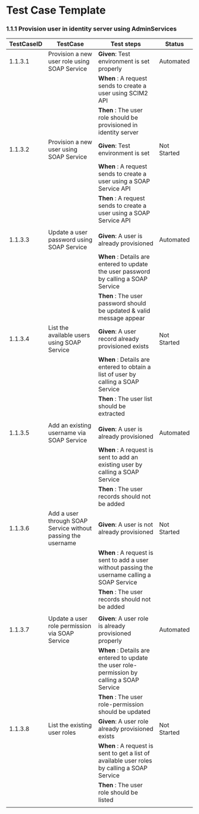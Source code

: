 # Test Case Template

### 1.1.1 Provision user in identity server using AdminServices

| TestCaseID | TestCase                                             | Test steps                                                            | Status      |
|------------|------------------------------------------------------|-----------------------------------------------------------------------|-------------|
| 1.1.3.1    | Provision a new user role using SOAP Service    | **Given**: Test environment is set properly                           | Automated   |
|            |                                                      | **When** : A request sends to create a user using SCIM2 API           |             |
|            |                                                      | **Then** : The user role  should be provisioned in identity server                       |             |
| 1.1.3.2    | Provision a new user  using SOAP Service            | **Given**: Test environment is set                           | Not Started |
|            |                                                      | **When** : A request sends to create a user  using a SOAP Service API |             |
|            |                                                      | **Then** : A request sends to create a user  using a SOAP Service API |             |
|            |                                                      |                                                                       |             |
| 1.1.3.3    | Update a user password using SOAP Service    | **Given**: A user is already provisioned                           | Automated   |
|            |                                                      | **When** : Details are entered to update the user password by calling a SOAP Service           |             |
|            |                                                      | **Then** : The user password should  be updated & valid message appear                       |             |
| 1.1.3.4    | List the available users using SOAP Service            | **Given**: A user record already provisioned exists                         | Not Started |
|            |                                                      | **When** : Details are entered to obtain a list of user by calling a SOAP Service |             |
|            |                                                      | **Then** : The user list should be extracted |             |
|            |                                                      |                                                                       |             |
| 1.1.3.5    | Add an existing username via SOAP Service    | **Given**: A user is already provisioned                           | Automated   |
|            |                                                      | **When** : A request is sent to add an existing user by calling a SOAP Service           |             |
|            |                                                      | **Then** : The user records should  not be  added                       |             |
| 1.1.3.6    | Add a user through SOAP Service  without passing the username            | **Given**: A user is not already provisioned                           | Not Started |
|            |                                                      | **When** : A request is sent to add a user without passing the username calling a SOAP Service |             |
|            |                                                      | **Then** : The user records should  not be added  |             |
|            |                                                      |                                                                       |             |
| 1.1.3.7    | Update a user role permission via SOAP Service    | **Given**: A user role  is already provisioned properly                           | Automated   |
|            |                                                      | **When** : Details are entered to update the user role-permission by calling a SOAP Service           |             |
|            |                                                      | **Then** : The user role-permission should  be updated                       |             |
| 1.1.3.8    | List the existing user roles            | **Given**: A user role   already provisioned exists                           | Not Started |
|            |                                                      | **When** : A request is sent to get a list of available user roles by calling a SOAP Service |             |
|            |                                                      | **Then** : The user role should  be listed |             |
|            |                                                      |                                                                       |             |

